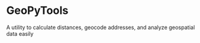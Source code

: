 # GeoPyTools
A utility to calculate distances, geocode addresses, and analyze geospatial data easily

